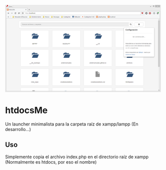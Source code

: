 ![htdocsMe screenshot](screenshot.png)

# htdocsMe
Un launcher minimalista para la carpeta raíz de xampp/lampp (En desarrollo...)

## Uso ##
Simplemente copia el archivo index.php en el directorio raíz de xampp (Normalmente es htdocs, por eso el nombre)

